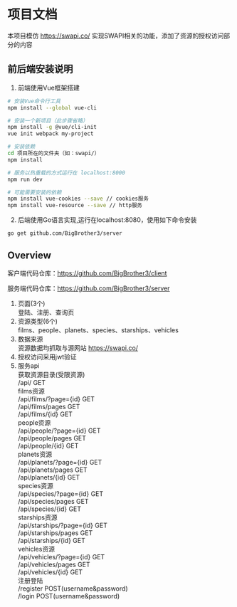 # 项目文档
本项目模仿 https://swapi.co/ 实现SWAPI相关的功能，添加了资源的授权访问部分的内容

## 前后端安装说明
1. 前端使用Vue框架搭建
``` bash
# 安装Vue命令行工具
npm install --global vue-cli

# 安装一个新项目（此步骤省略）
npm install -g @vue/cli-init
vue init webpack my-project

# 安装依赖
cd 项目所在的文件夹（如：swapi/）
npm install

# 服务以热重载的方式运行在 localhost:8000
npm run dev

# 可能需要安装的依赖
npm install vue-cookies --save // cookies服务
npm install vue-resource --save // http服务
```

2. 后端使用Go语言实现,运行在localhost:8080，使用如下命令安装
```
go get github.com/BigBrother3/server
```
##  Overview
客户端代码仓库：https://github.com/BigBrother3/client

服务端代码仓库：https://github.com/BigBrother3/server

1. 页面(3个)  
登陆、注册、查询页
2. 资源类型(6个)  
films、people、planets、species、starships、vehicles
3. 数据来源  
资源数据均抓取与源网站 https://swapi.co/ 
4. 授权访问采用jwt验证
5. 服务api  
获取资源目录(受限资源)  
/api/ GET  
films资源  
/api/films/?page={id} GET  
/api/films/pages GET  
/api/films/{id} GET  
people资源  
/api/people/?page={id} GET  
/api/people/pages GET  
/api/people/{id} GET  
planets资源  
/api/planets/?page={id} GET  
/api/planets/pages GET  
/api/planets/{id} GET  
species资源  
/api/species/?page={id} GET  
/api/species/pages GET  
/api/species/{id} GET  
starships资源  
/api/starships/?page={id} GET  
/api/starships/pages GET  
/api/starships/{id} GET  
vehicles资源  
/api/vehicles/?page={id} GET  
/api/vehicles/pages GET  
/api/vehicles/{id} GET  
注册登陆  
/register POST(username&password)  
/login POST(username&password)